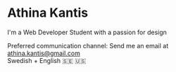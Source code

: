 # Athina Kantis

I'm a Web Developer Student with a passion for design</br>


Preferred communication channel: Send me an email at athina.kantis@gmail.com</br>
Swedish + English 🇸🇪 🇺🇸
